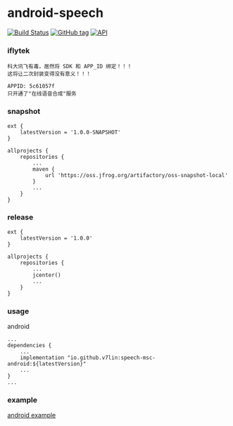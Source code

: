 # android-speech

[![Build Status](https://cloud.drone.io/api/badges/v7lin/android-speech/status.svg)](https://cloud.drone.io/v7lin/android-speech)
[![GitHub tag](https://img.shields.io/github/tag/v7lin/android-speech.svg)](https://github.com/v7lin/android-speech/releases)
[![API](https://img.shields.io/badge/API-14%2B-brightgreen.svg?style=flat)](https://android-arsenal.com/api?level=14)

### iflytek

````
科大讯飞有毒，居然将 SDK 和 APP_ID 绑定！！！
这将让二次封装变得没有意义！！！
````

````
APPID: 5c61057f
只开通了"在线语音合成"服务
````

### snapshot

````
ext {
    latestVersion = '1.0.0-SNAPSHOT'
}

allprojects {
    repositories {
        ...
        maven {
            url 'https://oss.jfrog.org/artifactory/oss-snapshot-local'
        }
        ...
    }
}
````

### release

````
ext {
    latestVersion = '1.0.0'
}

allprojects {
    repositories {
        ...
        jcenter()
        ...
    }
}
````

### usage

android
````
...
dependencies {
    ...
    implementation "io.github.v7lin:speech-msc-android:${latestVersion}"
    ...
}
...
````

### example

[android example](./app/src/main/java/io/github/v7lin/speech/MainActivity.java)
